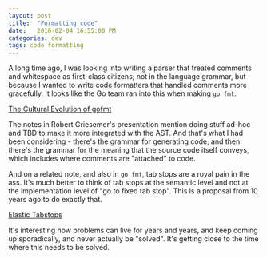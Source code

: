 ```yaml
---
layout: post
title:  "Formatting code"
date:   2016-02-04 16:55:00 PM
categories: dev
tags: code formatting
---
```


A long time ago, I was looking into writing a parser that treated comments and whitespace
as first-class citizens; not in the language grammar, but because I wanted to write
code formatters that handled comments more gracefully. It looks like the Go team ran
into this when making ```go fmt```.

[The Cultural Evolution of gofmt](https://talks.go-zh.org/2015/gofmt-en.slide#1)

The notes in Robert Griesemer's presentation mention doing stuff ad-hoc and TBD to make
it more integrated with the AST. And that's what I had been considering - there's the grammar
for generating code, and then there's the grammar for the meaning that the source code
itself conveys, which includes where comments are "attached" to code.

And on a related note, and also in ```go fmt```, tab stops are a royal pain in the ass.
It's much better to think of tab stops at the semantic level and not at the implementation
level of "go to fixed tab stop". This is a proposal from 10 years ago to do exactly that.

[Elastic Tabstops](http://nickgravgaard.com/elastic-tabstops/)

It's interesting how problems can live for years and years, and keep coming up sporadically,
and never actually be "solved". It's getting close to the time where this needs to be solved.
